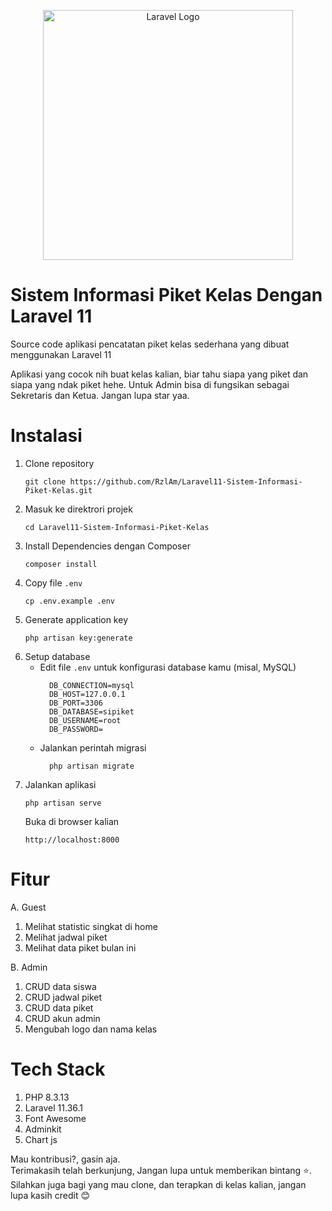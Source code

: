 <p align="center"><a href="https://laravel.com" target="_blank"><img src="https://raw.githubusercontent.com/laravel/art/master/logo-lockup/5%20SVG/2%20CMYK/1%20Full%20Color/laravel-logolockup-cmyk-red.svg" width="400" alt="Laravel Logo"></a></p>

# Sistem Informasi Piket Kelas Dengan Laravel 11
Source code aplikasi pencatatan piket kelas sederhana yang dibuat menggunakan Laravel 11

Aplikasi yang cocok nih buat kelas kalian, biar tahu siapa yang piket dan siapa yang ndak piket hehe.
Untuk Admin bisa di fungsikan sebagai Sekretaris dan Ketua. Jangan lupa star yaa.

# Instalasi
1. Clone repository<br>
   ```
   git clone https://github.com/RzlAm/Laravel11-Sistem-Informasi-Piket-Kelas.git
   ```
3. Masuk ke direktrori projek<br>
   ```
   cd Laravel11-Sistem-Informasi-Piket-Kelas
   ```
5. Install Dependencies dengan Composer<br>
    ```
   composer install
    ```
7. Copy file `.env`<br>
    ```
   cp .env.example .env
    ```
9. Generate application key<br>
    ```
    php artisan key:generate
   ```
11. Setup database<br>
    - Edit file `.env` untuk konfigurasi database kamu (misal, MySQL)<br>
      ```
        DB_CONNECTION=mysql
        DB_HOST=127.0.0.1
        DB_PORT=3306
        DB_DATABASE=sipiket
        DB_USERNAME=root
        DB_PASSWORD=
      ```
    -  Jalankan perintah migrasi<br>
          ```
            php artisan migrate
          ```
12. Jalankan aplikasi<br>
    ```
    php artisan serve
    ```
    Buka di browser kalian
    ```
    http://localhost:8000
    ```


# Fitur 
A. Guest
  1. Melihat statistic singkat di home
  2. Melihat jadwal piket
  3. Melihat data piket bulan ini

B. Admin
  1. CRUD data siswa
  2. CRUD jadwal piket
  3. CRUD data piket
  4. CRUD akun admin
  5. Mengubah logo dan nama kelas

# Tech Stack
1. PHP 8.3.13
2. Laravel 11.36.1
3. Font Awesome
4. Adminkit
5. Chart js

Mau kontribusi?, gasin aja.<br>
Terimakasih telah berkunjung, Jangan lupa untuk memberikan bintang ⭐.
Silahkan juga bagi yang mau clone, dan terapkan di kelas kalian, jangan lupa kasih credit 😊
